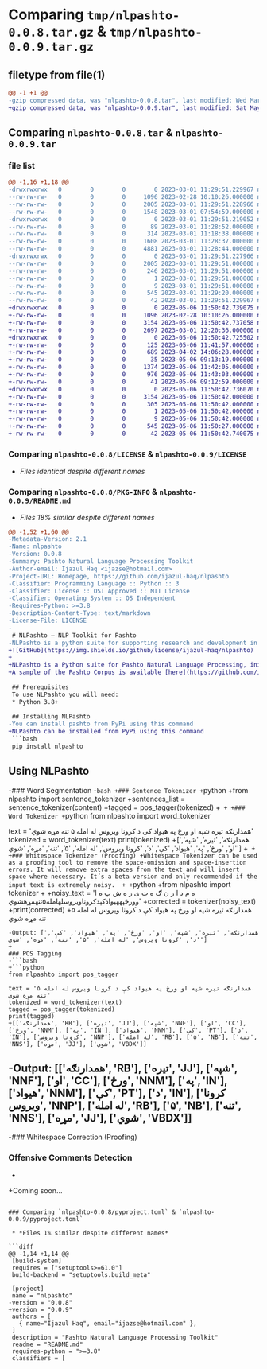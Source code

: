 # Comparing `tmp/nlpashto-0.0.8.tar.gz` & `tmp/nlpashto-0.0.9.tar.gz`

## filetype from file(1)

```diff
@@ -1 +1 @@
-gzip compressed data, was "nlpashto-0.0.8.tar", last modified: Wed Mar  1 11:29:51 2023, max compression
+gzip compressed data, was "nlpashto-0.0.9.tar", last modified: Sat May  6 11:50:42 2023, max compression
```

## Comparing `nlpashto-0.0.8.tar` & `nlpashto-0.0.9.tar`

### file list

```diff
@@ -1,16 +1,18 @@
-drwxrwxrwx   0        0        0        0 2023-03-01 11:29:51.229967 nlpashto-0.0.8/
--rw-rw-rw-   0        0        0     1096 2023-02-28 10:10:26.000000 nlpashto-0.0.8/LICENSE
--rw-rw-rw-   0        0        0     2005 2023-03-01 11:29:51.228966 nlpashto-0.0.8/PKG-INFO
--rw-rw-rw-   0        0        0     1548 2023-03-01 07:54:59.000000 nlpashto-0.0.8/README.md
-drwxrwxrwx   0        0        0        0 2023-03-01 11:29:51.219052 nlpashto-0.0.8/nlpashto/
--rw-rw-rw-   0        0        0       89 2023-03-01 11:28:52.000000 nlpashto-0.0.8/nlpashto/__init__.py
--rw-rw-rw-   0        0        0      314 2023-03-01 11:18:38.000000 nlpashto-0.0.8/nlpashto/char_replace.py
--rw-rw-rw-   0        0        0     1608 2023-03-01 11:28:37.000000 nlpashto-0.0.8/nlpashto/functions.py
--rw-rw-rw-   0        0        0     4881 2023-03-01 11:28:44.000000 nlpashto-0.0.8/nlpashto/utils.py
-drwxrwxrwx   0        0        0        0 2023-03-01 11:29:51.227966 nlpashto-0.0.8/nlpashto.egg-info/
--rw-rw-rw-   0        0        0     2005 2023-03-01 11:29:51.000000 nlpashto-0.0.8/nlpashto.egg-info/PKG-INFO
--rw-rw-rw-   0        0        0      246 2023-03-01 11:29:51.000000 nlpashto-0.0.8/nlpashto.egg-info/SOURCES.txt
--rw-rw-rw-   0        0        0        1 2023-03-01 11:29:51.000000 nlpashto-0.0.8/nlpashto.egg-info/dependency_links.txt
--rw-rw-rw-   0        0        0        9 2023-03-01 11:29:51.000000 nlpashto-0.0.8/nlpashto.egg-info/top_level.txt
--rw-rw-rw-   0        0        0      545 2023-03-01 11:29:20.000000 nlpashto-0.0.8/pyproject.toml
--rw-rw-rw-   0        0        0       42 2023-03-01 11:29:51.229967 nlpashto-0.0.8/setup.cfg
+drwxrwxrwx   0        0        0        0 2023-05-06 11:50:42.739075 nlpashto-0.0.9/
+-rw-rw-rw-   0        0        0     1096 2023-02-28 10:10:26.000000 nlpashto-0.0.9/LICENSE
+-rw-rw-rw-   0        0        0     3154 2023-05-06 11:50:42.737058 nlpashto-0.0.9/PKG-INFO
+-rw-rw-rw-   0        0        0     2697 2023-03-01 12:20:36.000000 nlpashto-0.0.9/README.md
+drwxrwxrwx   0        0        0        0 2023-05-06 11:50:42.725502 nlpashto-0.0.9/nlpashto/
+-rw-rw-rw-   0        0        0      125 2023-05-06 11:41:57.000000 nlpashto-0.0.9/nlpashto/__init__.py
+-rw-rw-rw-   0        0        0      689 2023-04-02 14:06:28.000000 nlpashto-0.0.9/nlpashto/helpers.py
+-rw-rw-rw-   0        0        0       35 2023-05-06 09:13:19.000000 nlpashto-0.0.9/nlpashto/pos_tagging.py
+-rw-rw-rw-   0        0        0     1374 2023-05-06 11:42:05.000000 nlpashto-0.0.9/nlpashto/spelling_correction.py
+-rw-rw-rw-   0        0        0      976 2023-05-06 11:43:03.000000 nlpashto-0.0.9/nlpashto/utils.py
+-rw-rw-rw-   0        0        0       41 2023-05-06 09:12:59.000000 nlpashto-0.0.9/nlpashto/word_segmentation.py
+drwxrwxrwx   0        0        0        0 2023-05-06 11:50:42.736070 nlpashto-0.0.9/nlpashto.egg-info/
+-rw-rw-rw-   0        0        0     3154 2023-05-06 11:50:42.000000 nlpashto-0.0.9/nlpashto.egg-info/PKG-INFO
+-rw-rw-rw-   0        0        0      305 2023-05-06 11:50:42.000000 nlpashto-0.0.9/nlpashto.egg-info/SOURCES.txt
+-rw-rw-rw-   0        0        0        1 2023-05-06 11:50:42.000000 nlpashto-0.0.9/nlpashto.egg-info/dependency_links.txt
+-rw-rw-rw-   0        0        0        9 2023-05-06 11:50:42.000000 nlpashto-0.0.9/nlpashto.egg-info/top_level.txt
+-rw-rw-rw-   0        0        0      545 2023-05-06 11:50:27.000000 nlpashto-0.0.9/pyproject.toml
+-rw-rw-rw-   0        0        0       42 2023-05-06 11:50:42.740075 nlpashto-0.0.9/setup.cfg
```

### Comparing `nlpashto-0.0.8/LICENSE` & `nlpashto-0.0.9/LICENSE`

 * *Files identical despite different names*

### Comparing `nlpashto-0.0.8/PKG-INFO` & `nlpashto-0.0.9/README.md`

 * *Files 18% similar despite different names*

```diff
@@ -1,52 +1,60 @@
-Metadata-Version: 2.1
-Name: nlpashto
-Version: 0.0.8
-Summary: Pashto Natural Language Processing Toolkit
-Author-email: Ijazul Haq <ijazse@hotmail.com>
-Project-URL: Homepage, https://github.com/ijazul-haq/nlpashto
-Classifier: Programming Language :: Python :: 3
-Classifier: License :: OSI Approved :: MIT License
-Classifier: Operating System :: OS Independent
-Requires-Python: >=3.8
-Description-Content-Type: text/markdown
-License-File: LICENSE
-
 # NLPashto – NLP Toolkit for Pashto
-NLPashto is a python suite for supporting research and development in Pashto Natural Language Processing. NLPashto project is initiated at Shanghai Jiao Tong University, China
+![GitHub](https://img.shields.io/github/license/ijazul-haq/nlpashto) ![GitHub contributors](https://img.shields.io/github/contributors/ijazul-haq/nlpashto) ![code size](https://img.shields.io/github/languages/code-size/ijazul-haq/nlpashto)
+
+NLPashto is a Python suite for Pashto Natural Language Processing, initiated at Shanghai Jiao Tong University. 
+A sample of the Pashto Corpus is available [here](https://github.com/ijazul-haq/pashto_pos) that is used to train some of the models in NLPashto.
 
 ## Prerequisites
 To use NLPashto you will need:
 * Python 3.8+
 
 ## Installing NLPashto
-You can install pashto from PyPi using this command
+NLPashto can be installed from PyPi using this command
 ```bash
 pip install nlpashto
 ```
 
 ## Using NLPashto
 
-### Word Segmentation
-```bash
+### Sentence Tokenizer
+```python
+from nlpashto import sentence_tokenizer
+sentences_list = sentence_tokenizer(content)
+tagged = pos_tagger(tokenized)
+```
+
+### Word Tokenizer
+```python
 from nlpashto import word_tokenizer
 
 text = 'همدارنګه تیره شپه او ورځ په هیواد کې د کرونا ویروس له امله ۵ تنه مړه شوي'
 tokenized = word_tokenizer(text)
 print(tokenized)
+['همدارنګه', 'تیره', 'شپه', 'او', 'ورځ', 'په', 'هیواد', 'کې', 'د', 'کرونا ویروس', 'له امله', '۵', 'تنه', 'مړه', 'شوي']
+```
+
+### Whitespace Tokenizer (Proofing)
+Whitespace Tokenizer can be used as a proofing tool to remove the space-omission and space-insertion errors. It will remove extra spaces from the text and will insert space where necessary. It’s a beta version and only recommended if the input text is extremely noisy. 
+
+```python
+from nlpashto import tokenizer
+
+noisy_text = 'ه  م  د  ا  ر  ن  ګ ه ت ی ر ه ش پ ه ا وورځپههیوادکېدکروناویروسلهامله۵تنهمړهشوي'
+corrected = tokenizer(noisy_text)
+print(corrected)
+همدارنګه تیره شپه او ورځ په هیواد کې د کرونا ویروس له امله ۵ تنه مړه شوي
 ```
-Output: ['همدارنګه', 'تیره', 'شپه', 'او', 'ورځ', 'په', 'هیواد', 'کې', 'د', 'کرونا ویروس', 'له امله', '۵', 'تنه', 'مړه', 'شوي']
+
 ### POS Tagging
-```bash
+```python
 from nlpashto import pos_tagger
 
 text = 'همدارنګه تیره شپه او ورځ په هیواد کې د کرونا ویروس له امله ۵ تنه مړه شوي'
 tokenized = word_tokenizer(text)
 tagged = pos_tagger(tokenized)
 print(tagged) 
+[['همدارنګه', 'RB'], ['تیره', 'JJ'], ['شپه', 'NNF'], ['او', 'CC'], ['ورځ', 'NNM'], ['په', 'IN'], ['هیواد', 'NNM'], ['کې', 'PT'], ['د', 'IN'], ['کرونا ویروس', 'NNP'], ['له امله', 'RB'], ['۵', 'NB'], ['تنه', 'NNS'], ['مړه', 'JJ'], ['شوي', 'VBDX']]
 ```
-Output: [['همدارنګه', 'RB'], ['تیره', 'JJ'], ['شپه', 'NNF'], ['او', 'CC'], ['ورځ', 'NNM'], ['په', 'IN'], ['هیواد', 'NNM'], ['کې', 'PT'], ['د', 'IN'], ['کرونا ویروس', 'NNP'], ['له امله', 'RB'], ['۵', 'NB'], ['تنه', 'NNS'], ['مړه', 'JJ'], ['شوي', 'VBDX']]
-
-### Whitespace Correction (Proofing)
 
 ### Offensive Comments Detection
-
+Coming soon…
```

### Comparing `nlpashto-0.0.8/pyproject.toml` & `nlpashto-0.0.9/pyproject.toml`

 * *Files 1% similar despite different names*

```diff
@@ -1,14 +1,14 @@
 [build-system]
 requires = ["setuptools>=61.0"]
 build-backend = "setuptools.build_meta"
 
 [project]
 name = "nlpashto"
-version = "0.0.8"
+version = "0.0.9"
 authors = [
   { name="Ijazul Haq", email="ijazse@hotmail.com" },
 ]
 description = "Pashto Natural Language Processing Toolkit"
 readme = "README.md"
 requires-python = ">=3.8"
 classifiers = [
```


